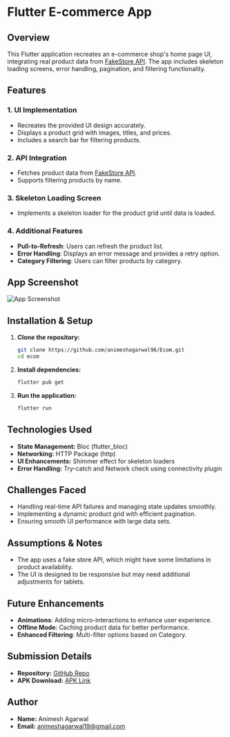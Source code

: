 # Flutter E-commerce App

## Overview

This Flutter application recreates an e-commerce shop's home page UI, integrating real product data from [FakeStore API](https://fakestoreapi.com/products). The app includes skeleton loading screens, error handling, pagination, and filtering functionality.

## Features

### 1. UI Implementation

- Recreates the provided UI design accurately.
- Displays a product grid with images, titles, and prices.
- Includes a search bar for filtering products.

### 2. API Integration

- Fetches product data from [FakeStore API](https://fakestoreapi.com/products).
- Supports filtering products by name.

### 3. Skeleton Loading Screen

- Implements a skeleton loader for the product grid until data is loaded.

### 4. Additional Features

- **Pull-to-Refresh**: Users can refresh the product list.
- **Error Handling**: Displays an error message and provides a retry option.
- **Category Filtering**: Users can filter products by category.

## App Screenshot

![App Screenshot](/lib/assets/images/Screenshot_1741100734.png)

## Installation & Setup

1. **Clone the repository:**
   ```sh
   git clone https://github.com/animeshagarwal96/Ecom.git
   cd ecom
   ```
2. **Install dependencies:**
   ```sh
   flutter pub get
   ```
3. **Run the application:**
   ```sh
   flutter run
   ```

## Technologies Used

- **State Management:** Bloc (flutter\_bloc)
- **Networking:** HTTP Package (http)
- **UI Enhancements:** Shimmer effect for skeleton loaders
- **Error Handling:** Try-catch and Network check using connectivity plugin

## Challenges Faced

- Handling real-time API failures and managing state updates smoothly.
- Implementing a dynamic product grid with efficient pagination.
- Ensuring smooth UI performance with large data sets.

## Assumptions & Notes

- The app uses a fake store API, which might have some limitations in product availability.
- The UI is designed to be responsive but may need additional adjustments for tablets.

## Future Enhancements

- **Animations**: Adding micro-interactions to enhance user experience.
- **Offline Mode**: Caching product data for better performance.
- **Enhanced Filtering**: Multi-filter options based on Category.

## Submission Details

- **Repository:** [GitHub Repo](https://github.com/animeshagarwal96/Ecom.git)
- **APK Download:** [APK Link](https://fileport.io/3VR2nzzh8qVA)

## Author

- **Name:** Animesh Agarwal
- **Email:** animeshagarwal19@gmail.com

